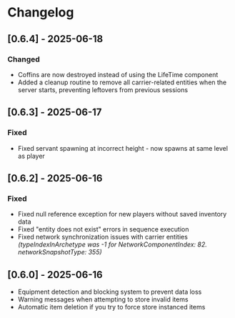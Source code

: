 # Changelog

## [0.6.4] - 2025-06-18

### Changed
- Coffins are now destroyed instead of using the LifeTime component
- Added a cleanup routine to remove all carrier-related entities when the server starts, preventing leftovers from previous sessions

## [0.6.3] - 2025-06-17

### Fixed
- Fixed servant spawning at incorrect height - now spawns at same level as player

## [0.6.2] - 2025-06-16

### Fixed
- Fixed null reference exception for new players without saved inventory data
- Fixed "entity does not exist" errors in sequence execution
- Fixed network synchronization issues with carrier entities *(typeIndexInArchetype was -1 for NetworkComponentIndex: 82. networkSnapshotType: 355)*

## [0.6.0] - 2025-06-16

- Equipment detection and blocking system to prevent data loss
- Warning messages when attempting to store invalid items
- Automatic item deletion if you try to force store instanced items
